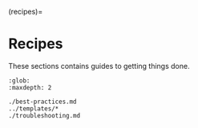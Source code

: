 (recipes)=
# Recipes

These sections contains guides to getting things done.

```{toctree}
:glob:
:maxdepth: 2

./best-practices.md
../templates/*
./troubleshooting.md
```

